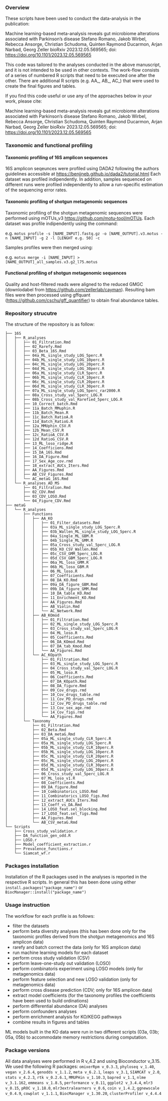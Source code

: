 ### Overview

These scripts have been used to conduct the data-analysis in the publication:


Machine learning-based meta-analysis reveals gut microbiome alterations associated with Parkinson’s disease
Stefano Romano, Jakob Wirbel, Rebecca Ansorge, Christian Schudoma, Quinten Raymond Ducarmon, Arjan Narbad, Georg Zeller
bioRxiv 2023.12.05.569565; doi: https://doi.org/10.1101/2023.12.05.569565 

This code was tailored to the analyses conducted in the above manuscript, and it is not intended to be used in other contexts.
The work-flow consists of a series of numbered R scripts that need to be executed one after the other. There are additional R scripts (e.g. AA_, AB_, AC_) that were used to create the final figures and tables.

If you find this code useful or use any of the approaches below in your work, please cite:

Machine learning-based meta-analysis reveals gut microbiome alterations associated with Parkinson’s disease
Stefano Romano, Jakob Wirbel, Rebecca Ansorge, Christian Schudoma, Quinten Raymond Ducarmon, Arjan Narbad, Georg Zeller
bioRxiv 2023.12.05.569565; doi: https://doi.org/10.1101/2023.12.05.569565 

### Taxonomic and functional profiling

#### Taxonomic profiling of 16S amplicon sequences
16S amplicon seqeunces were profiled using DADA2 following the authors guidelines accessible at https://benjjneb.github.io/dada2/tutorial.html
Each dataset was profiled indipendently. In addition, samples sequenced on different runs were profiled independently to allow a run-specific estimation of the sequencing error rates.

#### Taxonomic profiling of shotgun metagenomic sequences
Taxonomic profiling of the shotgun metagenomic sequences were performed using mOTUs_v3 https://github.com/motu-tool/mOTUs.
Each dataset was profile indipendently using the command:

e.g. `motus profile -s [NAME_INPUT].fastq.gz -o [NAME_OUTPUT].v3.motus -n [NAME_INPUT] -g 2 -l [LENGHT e.g. 50] -c`

Samples profiles were then merged using:

e.g. `motus merge -i [NAME_INPUT] > [NAME_OUTPUT]_all_samples.v3.g2_l75.motus`

#### Functional profiling of shotgun metagenomic sequences
Quality and host-filtered reads were aligned to the reduced GMGC (downlodabel from https://github.com/zellerlab/cayman).
Resulting bam files were then processed using gffquant (https://github.com/cschu/gff_quantifier) to obtain final abundance tables.


### Repository strucutre

The structure of the repository is as follow:
```
├── 16S
│   ├── R_analyses
│   │   ├── 01_Filtration.Rmd
│   │   ├── 02_Rarefy.Rmd
│   │   ├── 03_Beta_16S.Rmd
│   │   ├── 04a_ML_single_study_LOG_5perc.R
│   │   ├── 04b_ML_single_study_LOG_10perc.R
│   │   ├── 04c_ML_single_study_LOG_20perc.R
│   │   ├── 04d_ML_single_study_LOG_30perc.R
│   │   ├── 06a_ML_single_study_CLR_5perc.R
│   │   ├── 06b_ML_single_study_CLR_10perc.R
│   │   ├── 06c_ML_single_study_CLR_20perc.R
│   │   ├── 06d_ML_single_study_CLR_30perc.R
│   │   ├── 07a_ML_single_study_LOG_5perc_rar2000.R
│   │   ├── 08a_Cross_study_val_5perc_LOG.R
│   │   ├── 08b_Cross_study_val_Rarefied_5perc_LOG.R
│   │   ├── 10_Correct_batch.Rmd
│   │   ├── 11a_Batch_MMuphin.R
│   │   ├── 11b_Batch_Mean.R
│   │   ├── 11c_Batch_RatioA.R
│   │   ├── 11d_Batch_RatioG.R
│   │   ├── 12a_MMUphin_CSV.R
│   │   ├── 12b_Mean_CSV.R
│   │   ├── 12c_RatioA_CSV.R
│   │   ├── 12d_RatioG_CSV.R
│   │   ├── 13_ML_loso_ridge.R
│   │   ├── 14_Coefficiens.Rmd
│   │   ├── 15_DA_16S.Rmd
│   │   ├── 16_DA_Figure.Rmd
│   │   ├── 17_Sex_Age_cov.rmd
│   │   ├── 18_extract_AUCs_Iters.Rmd
│   │   ├── AA_Figures.Rmd
│   │   ├── AB_CSV_Figures.Rmd
│   │   └── AC_metaG_16S.Rmd
│   └── R_analyses_AD_MS
│       ├── 01_Filtration.Rmd
│       ├── 02_CDV.Rmd
│       ├── 03_CDV_LOSO.Rmd
│       └── 04_Figure_CDV.Rmd
├── metaG
│   └── R_analyses
│       ├── Functions
│       │   ├── AA_KO
│       │   │   ├── 01_Filter_datasets.Rmd
│       │   │   ├── 03a_ML_single_study_LOG_5perc.R
│       │   │   ├── 03b_Wallen_ML_single_study_LOG_5perc.R
│       │   │   ├── 04a_Single_ML_GBM.R
│       │   │   ├── 04b_Single_ML_GMM.R
│       │   │   ├── 05a_Cross_study_val_5perc_LOG.R
│       │   │   ├── 05b_KO_CSV_Wallen.Rmd
│       │   │   ├── 05c_CSV_GMM_5perc_LOG.R
│       │   │   ├── 05d_CSV_GBM_5perc_LOG.R
│       │   │   ├── 06a_ML_loso_GMM.R
│       │   │   ├── 06b_ML_loso_GBM.R
│       │   │   ├── 06_ML_loso.R
│       │   │   ├── 07_Coefficients.Rmd
│       │   │   ├── 08_DA_KO.Rmd
│       │   │   ├── 09a_DA_figure_GBM.Rmd
│       │   │   ├── 09b_DA_figure_GMM.Rmd
│       │   │   ├── 10_DA_table_KO.Rmd
│       │   │   ├── 11_Enrichment_KO.Rmd
│       │   │   ├── AA_Figures.Rmd
│       │   │   ├── AB_Violin.Rmd
│       │   │   └── AC_Network.Rmd
│       │   ├── AB_KOmod
│       │   │   ├── 01_Filtration.Rmd
│       │   │   ├── 02_ML_single_study_LOG_5perc.R
│       │   │   ├── 03_Cross_study_val_5perc_LOG.R
│       │   │   ├── 04_ML_loso.R
│       │   │   ├── 05_Coefficients.Rmd
│       │   │   ├── 06_DA_KOmod.Rmd
│       │   │   ├── 07_DA_tab_Kmod.Rmd
│       │   │   └── AA_Figures.Rmd
│       │   └── AC_KOpath
│       │       ├── 01_Filtration.Rmd
│       │       ├── 03_ML_single_study_LOG_5perc.R
│       │       ├── 04_Cross_study_val_5perc_LOG.R
│       │       ├── 05_ML_loso.R
│       │       ├── 06_Coefficients.Rmd
│       │       ├── 07_DA_KOpath.Rmd
│       │       ├── 08_DA_figure.Rmd
│       │       ├── 09_Cov_drugs.rmd
│       │       ├── 10_Cov_drugs_table.rmd
│       │       ├── 11_Cov_PD_drugs.rmd
│       │       ├── 12_Cov_PD_drugs_table.rmd
│       │       ├── 13_Cov_sex_age.rmd
│       │       ├── 14_Cov_figs.rmd
│       │       └── AA_Figures.Rmd
│       └── Taxonomy
│           ├── 01_Filtration.Rmd
│           ├── 02_Beta.Rmd
│           ├── 03_DA_metaG.Rmd
│           ├── 05a_ML_single_study_CLR_5perc.R
│           ├── 05a_ML_single_study_LOG_5perc.R
│           ├── 05b_ML_single_study_CLR_10perc.R
│           ├── 05b_ML_single_study_LOG_10perc.R
│           ├── 05c_ML_single_study_CLR_20perc.R
│           ├── 05c_ML_single_study_LOG_20perc.R
│           ├── 05d_ML_single_study_CLR_30perc.R
│           ├── 05d_ML_single_study_LOG_30perc.R
│           ├── 06_Cross_study_val_5perc_LOG.R
│           ├── 07_ML_loso_v1.R
│           ├── 08_Coefficients.Rmd
│           ├── 09_DA_figure.Rmd
│           ├── 10_Combinatorics_LOSO.Rmd
│           ├── 11_Combinatorics_LOSO_figs.Rmd
│           ├── 12_extract_AUCs_Iters.Rmd
│           ├── 13_Coeff_vs_DA.Rmd
│           ├── 14_LOSO_feat.sel_blocking.Rmd
│           ├── 17_LOSO_feat.sel_figs.Rmd
│           ├── AA_Figures.Rmd
│           └── AB_CSV_metaG.Rmd
└── Scripts
    ├── Cross_study_validation.r
    ├── DA_function_gen_odd.R
    ├── LOSO.r
    ├── Model_coefficient_extraction.r
    ├── Prevalence_functions.r
    └── Siamcat_wf.r

```

### Packages installation

Installation of the R packages used in the analyses is reported in the respective R scripts. In general this has been done using either `install.packages("package_name")` or `BiocManager::install("package_name")`

### Usage instruction

The workflow for each profile is as follows:

   * filter the datasets
   * perform beta diversity analyses (this has been done only for the taxonomic profiles derived from the shotgun metagenomics and 16S amplicon data)
   * rarefy and batch correct the data (only for 16S amplicon data)
   * run machine learning models for each dataset
   * perform cross study validation (CSV)
   * perform leave-one-study out validation (LOSO)
   * perform combinatoris experiment using LOSO models (only for metagenomics data)
   * perform feature selection and new LOSO validation (only for metagenomics data)
   * perform cross disease prediction (CDV; only for 16S amplicon data)
   * extract model coefficients (for the taxonomy profiles the coefficients have been used to build ordinations)
   * perform differential abundance (DA) analyses
   * perform confounders analyses
   * perform enrichment analysis for KO/KEGG pathways 
   * combine results in figures and tables

ML models built in the KO data were run in two different scripts (03a, 03b; 05a, 05b) to accommodate memory restrictions during computation.

### Package versions

All data analyses were performed in R v_4.2 and using Bioconductor v_3.15. We used the following R packages: `omixerRpm v_0.3.3`, `phyloseq v_1.40`, `vegan v_2.6.4`, `genodds v_1.1.2`, `meta v_6.2.1`, `leaps v_3.1`, `SIAMCAT v_2.0`, `stats v_4.2.3`, `rtk v_0.2.6.1`, `MMUPHin v_1.10.3`, `bapred v_1.1`, `nlme v_3.1.162`, `emmeans v_1.8.5`, `performance v_0.11`, `ggplot2 v_3.4.4`, `mlr3 v_0.15`, `pROC v_1.18.0`, `mlr3extralearners v_0.6`, `coin v_1.4.2`, `ggnewscale v_0.4.9`, `cowplot v_1.1.1`, `BiocManager v_1.30.20`, `clusterProfiler v_4.4.4`



